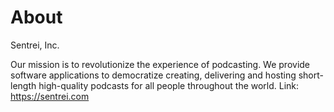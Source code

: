 # About

Sentrei, Inc.

Our mission is to revolutionize the experience of podcasting.
We provide software applications to democratize creating, delivering and hosting short-length high-quality podcasts for all people throughout the world.
Link: https://sentrei.com
